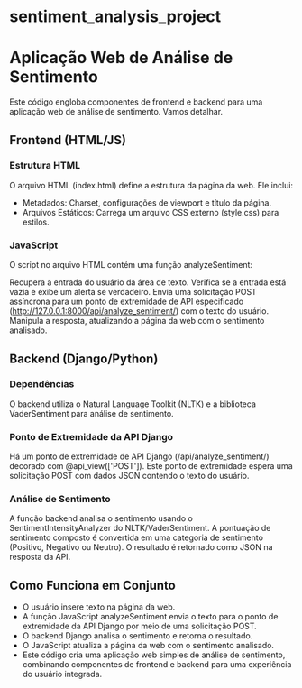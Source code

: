 # sentiment_analysis_project

# Aplicação Web de Análise de Sentimento
Este código engloba componentes de frontend e backend para uma aplicação web de análise de sentimento. Vamos detalhar.

## Frontend (HTML/JS)
### Estrutura HTML
O arquivo HTML (index.html) define a estrutura da página da web. Ele inclui:

- Metadados: Charset, configurações de viewport e título da página.
- Arquivos Estáticos: Carrega um arquivo CSS externo (style.css) para estilos.

### JavaScript
O script no arquivo HTML contém uma função analyzeSentiment:

Recupera a entrada do usuário da área de texto.
Verifica se a entrada está vazia e exibe um alerta se verdadeiro.
Envia uma solicitação POST assíncrona para um ponto de extremidade de API especificado (http://127.0.0.1:8000/api/analyze_sentiment/) com o texto do usuário.
Manipula a resposta, atualizando a página da web com o sentimento analisado.


## Backend (Django/Python)
### Dependências
O backend utiliza o Natural Language Toolkit (NLTK) e a biblioteca VaderSentiment para análise de sentimento.

### Ponto de Extremidade da API Django
Há um ponto de extremidade de API Django (/api/analyze_sentiment/) decorado com @api_view(['POST']). Este ponto de extremidade espera uma solicitação POST com dados JSON contendo o texto do usuário.

### Análise de Sentimento
A função backend analisa o sentimento usando o SentimentIntensityAnalyzer do NLTK/VaderSentiment.
A pontuação de sentimento composto é convertida em uma categoria de sentimento (Positivo, Negativo ou Neutro).
O resultado é retornado como JSON na resposta da API.


## Como Funciona em Conjunto
- O usuário insere texto na página da web.
- A função JavaScript analyzeSentiment envia o texto para o ponto de extremidade da API Django por meio de uma solicitação POST.
- O backend Django analisa o sentimento e retorna o resultado.
- O JavaScript atualiza a página da web com o sentimento analisado.
- Este código cria uma aplicação web simples de análise de sentimento, combinando componentes de frontend e backend para uma experiência do usuário integrada.






